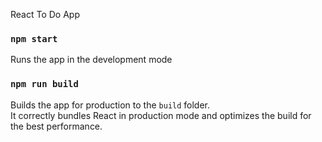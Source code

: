 React To Do App

### `npm start`
Runs the app in the development mode

### `npm run build`

Builds the app for production to the `build` folder.<br />
It correctly bundles React in production mode and optimizes the build for the best performance.